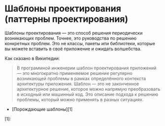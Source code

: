 # Шаблоны проектирования (паттерны проектирования)

Шаблоны проектирования — это способ решения периодически возникающих проблем. Точнее, это руководства по решению конкретных проблем. Это не классы, пакеты или библиотеки, которые вы можете вставить в своё приложение и ожидать волшебства.

Как сказано в Википедии:

>В программной инженерии шаблон проектирования приложений — это многократно применяемое решение регулярно возникающей проблемы в рамках определённого контекста архитектуры приложения. Шаблон — это не законченное архитектурное решение, которое можно напрямую преобразовать в исходный или машинный код. Это описание подхода к решению проблемы, который можно применять в разных ситуациях.

- [Порождающие шаблоны][1]


[1]: 
